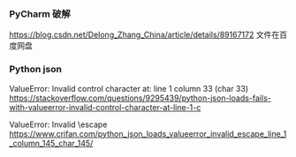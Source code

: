 ### PyCharm 破解
https://blog.csdn.net/Delong_Zhang_China/article/details/89167172
文件在百度网盘

### Python json

ValueError: Invalid control character at: line 1 column 33 (char 33)
https://stackoverflow.com/questions/9295439/python-json-loads-fails-with-valueerror-invalid-control-character-at-line-1-c

ValueError: Invalid \escape
https://www.crifan.com/python_json_loads_valueerror_invalid_escape_line_1_column_145_char_145/